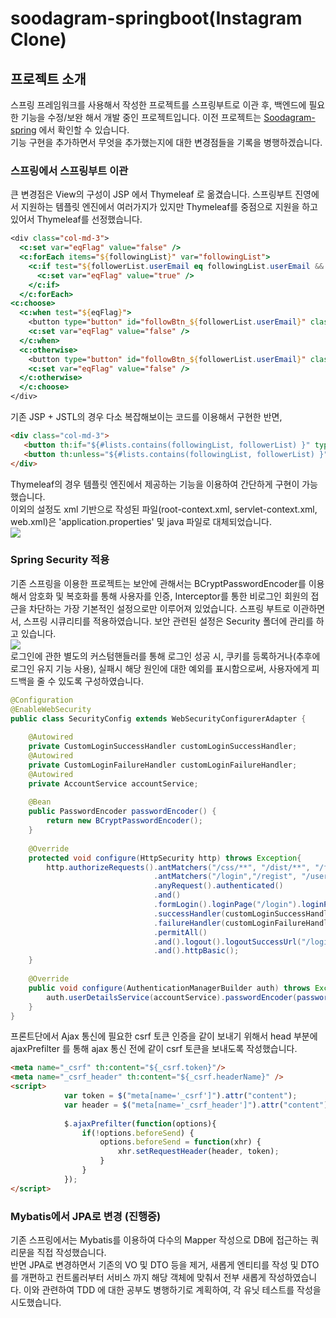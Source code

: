 # soodagram-springboot(Instagram Clone)
## 프로젝트 소개
스프링 프레임워크를 사용해서 작성한 프로젝트를 스프링부트로 이관 후, 백엔드에 필요한 기능을 수정/보완 해서 개발 중인 프로젝트입니다.
이전 프로젝트는 [Soodagram-spring](https://github.com/wer080/soodagram.git) 에서 확인할 수 있습니다.    
기능 구현을 추가하면서 무엇을 추가했는지에 대한 변경점들을 기록을 병행하겠습니다. 

### 스프링에서 스프링부트 이관
큰 변경점은 View의 구성이 JSP 에서 Thymeleaf 로 옮겼습니다.
스프링부트 진영에서 지원하는 템플릿 엔진에서 여러가지가 있지만 Thymeleaf를 중점으로 지원을 하고 있어서 Thymeleaf를 선정했습니다.  
```jsp
<div class="col-md-3">
  <c:set var="eqFlag" value="false" /> 				
  <c:forEach items="${followingList}" var="followingList">
    <c:if test="${followerList.userEmail eq followingList.userEmail && not eqFlag}">
      <c:set var="eqFlag" value="true" />
    </c:if>
  </c:forEach>   				                           
<c:choose>
  <c:when test="${eqFlag}">  
    <button type="button" id="followBtn_${followerList.userEmail}" class="followBtnAcc btn btn-default">팔로잉</button>   
    <c:set var="eqFlag" value="false" />                       					                        			
  </c:when>	
  <c:otherwise>
    <button type="button" id="followBtn_${followerList.userEmail}" class="followBtnAcc btn btn-primary">팔로우</button>
    <c:set var="eqFlag" value="false" />
  </c:otherwise>  	                       			
  </c:choose>	
</div>   
```
기존 JSP + JSTL의 경우 다소 복잡해보이는 코드를 이용해서 구현한 반면,
```html
<div class="col-md-3"> 
   <button th:if="${#lists.contains(followingList, followerList) }" type="button" th:id="'followBtn_' + ${followerList.userEmail}" class="followBtnAcc btn btn-default">팔로잉</button> 
   <button th:unless="${#lists.contains(followingList, followerList) }" type="button" th:id="'followBtn_' + ${followerList.userEmail}" class="followBtnAcc btn btn-primary">팔로우</button>    
</div>
```
Thymeleaf의 경우 템플릿 엔진에서 제공하는 기능을 이용하여 간단하게 구현이 가능했습니다.    
이외의 설정도 xml 기반으로 작성된 파일(root-context.xml, servlet-context.xml, web.xml)은 'application.properties' 및 java 파일로 대체되었습니다.     
<img src="https://user-images.githubusercontent.com/65437310/116869098-0ae16380-ac4b-11eb-940a-991f9017f5aa.png">

### Spring Security 적용
기존 스프링을 이용한 프로젝트는 보안에 관해서는 BCryptPasswordEncoder를 이용해서 암호화 및 복호화를 통해 사용자를 인증, Interceptor를 통한 비로그인 회원의 접근을 차단하는 가장 기본적인
설정으로만 이루어져 있었습니다. 
스프링 부트로 이관하면서, 스프링 시큐리티를 적용하였습니다. 보안 관련된 설정은 Security 폴더에 관리를 하고 있습니다.    
<img src="https://user-images.githubusercontent.com/65437310/122647256-49c96b00-d15e-11eb-9df5-f2477859c342.png">    
로그인에 관한 별도의 커스텀핸들러를 통해 로그인 성공 시, 쿠키를 등록하거나(추후에 로그인 유지 기능 사용), 실패시 해당 원인에 대한 예외를 표시함으로써, 사용자에게 피드백을 줄 수 있도록 구성하였습니다. 
```java
@Configuration
@EnableWebSecurity
public class SecurityConfig extends WebSecurityConfigurerAdapter {
	
	@Autowired
	private CustomLoginSuccessHandler customLoginSuccessHandler;	
	@Autowired
	private CustomLoginFailureHandler customLoginFailureHandler;	
	@Autowired
	private AccountService accountService;
	
	@Bean
	public PasswordEncoder passwordEncoder() {
		return new BCryptPasswordEncoder();
	}
	
	@Override
	protected void configure(HttpSecurity http) throws Exception{
		http.authorizeRequests().antMatchers("/css/**", "/dist/**", "/fonts/**", "/images/**", "/js/**").permitAll()
								.antMatchers("/login","/regist", "/user/regist/**", "/login/**").permitAll()
								.anyRequest().authenticated()
								.and()
								.formLogin().loginPage("/login").loginProcessingUrl("/login").usernameParameter("userEmail").passwordParameter("userPw")
								.successHandler(customLoginSuccessHandler)
								.failureHandler(customLoginFailureHandler)
								.permitAll()
								.and().logout().logoutSuccessUrl("/login")
								.and().httpBasic();
	}
	
	@Override
	public void configure(AuthenticationManagerBuilder auth) throws Exception {
		auth.userDetailsService(accountService).passwordEncoder(passwordEncoder());
	}	
}
```    
프론트단에서 Ajax 통신에 필요한 csrf 토큰 인증을 같이 보내기 위해서 head 부분에 ajaxPrefilter 를 통해 ajax 통신 전에 같이 csrf 토큰을 보내도록 작성했습니다. 
```html
<meta name="_csrf" th:content="${_csrf.token}"/>
<meta name="_csrf_header" th:content="${_csrf.headerName}" />
<script>
			var token = $("meta[name='_csrf']").attr("content");
			var header = $("meta[name='_csrf_header']").attr("content");
			
			$.ajaxPrefilter(function(options){
				if(!options.beforeSend) {
					options.beforeSend = function(xhr) {
						xhr.setRequestHeader(header, token);
					}	
				}				
			});
</script>
```

### Mybatis에서 JPA로 변경 (진행중)
기존 스프링에서는 Mybatis를 이용하여 다수의 Mapper 작성으로 DB에 접근하는 쿼리문을 직접 작성했습니다.     
반면 JPA로 변경하면서 기존의 VO 및 DTO 등을 제거, 새롭게 엔티티를 작성 및 DTO를 개편하고 컨트롤러부터 서비스 까지 해당 객체에 맞춰서 전부 새롭게 작성하였습니다. 
이와 관련하여 TDD 에 대한 공부도 병행하기로 계획하여, 각 유닛 테스트를 작성을 시도했습니다. 
